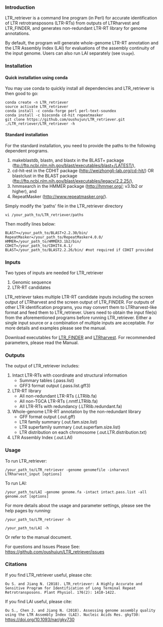 ### Introduction ###

LTR_retriever is a command line program (in Perl) for accurate identification of LTR retrotransposons (LTR-RTs) from outputs of LTRharvest and LTR_FINDER, and generates non-redundant LTR-RT library for genome annotations.

By default, the program will generate whole-genome LTR-RT annotation and the LTR Assembly Index (LAI) for evaluations of the assembly continuity of the input genome. Users can also run LAI separately (see `Usage`).

### Installation ###

#### Quick installation using conda ####

You may use conda to quickly install all dependencies and LTR_retriever is then good to go:

	conda create -n LTR_retriever
	source activate LTR_retriever
	conda install -c conda-forge perl perl-text-soundex
	conda install -c bioconda cd-hit repeatmasker
	git clone https://github.com/oushujun/LTR_retriever.git
	./LTR_retriever/LTR_retriever -h

#### Standard installation ####

For the standard installation, you need to provide the paths to the following dependent programs.
1. makeblastdb, blastn, and blastx in the BLAST+ package (ftp://ftp.ncbi.nlm.nih.gov/blast/executables/blast+/LATEST/),
2. cd-hit-est in the CDHIT package (http://weizhongli-lab.org/cd-hit/) OR 
   blastclust in the BLAST package (ftp://ftp.ncbi.nlm.nih.gov/blast/executables/legacy/2.2.25/),
3. hmmsearch in the HMMER package (http://hmmer.org/; v3.1b2 or higher), and
4. RepeatMasker (http://www.repeatmasker.org/).

Simply modify the 'paths' file in the LTR_retriever directory

	vi /your_path_to/LTR_retriever/paths

Then modify lines below:

	BLAST+=/your_path_to/BLAST+2.2.30/bin/
	RepeatMasker=/your_path_to/RepeatMasker4.0.0/
	HMMER=/your_path_to/HMMER3.1b2/bin/
	CDHIT=/your_path_to/CDHIT4.6.1/
	BLAST=/your_path_to/BLAST2.2.26/bin/ #not required if CDHIT provided


### Inputs ###

Two types of inputs are needed for LTR_retriever
1. Genomic sequence
2. LTR-RT candidates

LTR_retriever takes multiple LTR-RT candidate inputs including the screen output of LTRharvest and the screen output of LTR_FINDER. For outputs of other LTR identification programs, you may convert them to LTRharvest-like format and feed them to LTR_retriever. Users need to obtain the input file(s) from the aforementioned programs before running LTR_retriever. Either a single input source or a combination of multiple inputs are acceptable. For more details and examples please see the manual.

Download executables for [LTR_FINDER](https://code.google.com/archive/p/ltr-finder/) and [LTRharvest](http://genometools.org/pub/binary_distributions/). For recommended parameters, please read the Manual.

### Outputs ###

The output of LTR_retriever includes:
1. Intact LTR-RTs with coordinate and structural information
	- Summary tables (.pass.list)
	- GFF3 format output (.pass.list.gff3)
2. LTR-RT library
	- All non-redundant LTR-RTs (.LTRlib.fa)
	- All non-TGCA LTR-RTs (.nmtf.LTRlib.fa)
	- All LTR-RTs with redundancy (.LTRlib.redundant.fa)
3. Whole-genome LTR-RT annotation by the non-redundant library
	- GFF format output (.out.gff)
	- LTR family summary (.out.fam.size.list)
	- LTR superfamily summary (.out.superfam.size.list)
	- LTR distribution on each chromosome (.out.LTR.distribution.txt)
4. LTR Assembly Index (.out.LAI)

### Usage ###

To run LTR_retriever:

	/your_path_to/LTR_retriever -genome genomefile -inharvest LTRharvest_input [options]

To run LAI:

	/your_path_to/LAI -genome genome.fa -intact intact.pass.list -all genome.out [options]

For more details about the usage and parameter settings, please see the help pages by running:

	/your_path_to/LTR_retriever -h

	/your_path_to/LAI -h
	
Or refer to the manual document.


For questions and Issues Please See: https://github.com/oushujun/LTR_retriever/issues

### Citations ###

If you find LTR_retriever useful, please cite:

`Ou S. and Jiang N. (2018). LTR_retriever: A Highly Accurate and Sensitive Program for Identification of Long Terminal Repeat Retrotransposons. Plant Physiol. 176(2): 1410-1422.`

If you find LAI useful, please cite:

`Ou S., Chen J. and Jiang N. (2018). Assessing genome assembly quality using the LTR Assembly Index (LAI). Nucleic Acids Res. gky730:` https://doi.org/10.1093/nar/gky730

